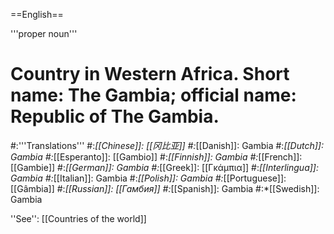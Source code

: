 ==English==

'''proper noun'''

# Country in Western Africa. Short name: The Gambia; official name: Republic of The Gambia.
#:'''Translations'''
#:*[[Chinese]]: [[冈比亚]]
#:*[[Danish]]: Gambia
#:*[[Dutch]]: Gambia
#:*[[Esperanto]]: [[Gambio]]
#:*[[Finnish]]: Gambia
#:*[[French]]: [[Gambie]]
#:*[[German]]: Gambia
#:*[[Greek]]: [[Γκάμπια]]
#:*[[Interlingua]]: Gambia
#:*[[Italian]]: Gambia
#:*[[Polish]]: Gambia
#:*[[Portuguese]]: [[Gâmbia]]
#:*[[Russian]]: [[Гамбия]]
#:*[[Spanish]]: Gambia
#:*[[Swedish]]: Gambia

''See'': [[Countries of the world]]
